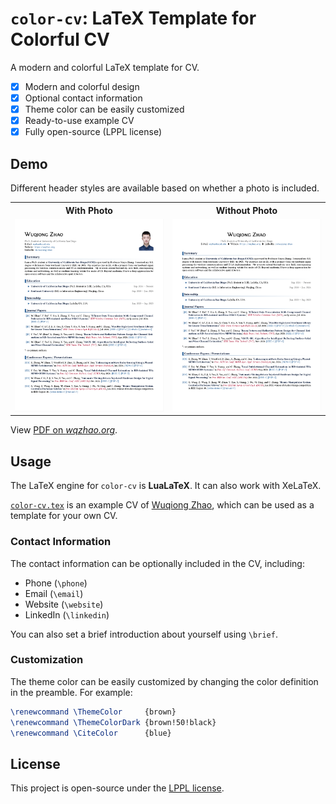 # `color-cv`: LaTeX Template for Colorful CV
A modern and colorful LaTeX template for CV.

- [x] Modern and colorful design
- [x] Optional contact information
- [x] Theme color can be easily customized
- [x] Ready-to-use example CV
- [x] Fully open-source (LPPL license)

## Demo
Different header styles are available based on whether a photo is included.

<table>
  <tr>
    <th style="text-align:center;">With Photo</th>
    <th style="text-align:center;">Without Photo</th>
  </tr>
  <tr>
    <td style="text-align:center;" width=50%><img src="demo/w-photo.png" alt="With Photo"></td>
    <td style="text-align:center;" width=50%><img src="demo/wo-photo.png" alt="Without Photo"></td>
  </tr>
</table>

View [PDF on *wqzhao.org*](https://go.wqzhao.org/cv).

## Usage
The LaTeX engine for `color-cv` is **LuaLaTeX**.
It can also work with XeLaTeX.

[`color-cv.tex`](color-cv.tex) is an example CV of [Wuqiong Zhao](https://wqzhao.org),
which can be used as a template for your own CV.

### Contact Information
The contact information can be optionally included in the CV, including:
- Phone (`\phone`)
- Email (`\email`)
- Website (`\website`)
- LinkedIn (`\linkedin`)

You can also set a brief introduction about yourself using `\brief`.

### Customization
The theme color can be easily customized by changing the color definition in the preamble.
For example:
```latex
\renewcommand \ThemeColor     {brown}
\renewcommand \ThemeColorDark {brown!50!black}
\renewcommand \CiteColor      {blue}
```

## License
This project is open-source under the [LPPL license](LICENSE).
